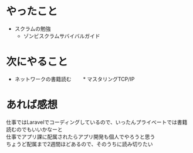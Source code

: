 # やったこと
* スクラムの勉強
  * ゾンビスクラムサバイバルガイド
# 次にやること
* ネットワークの書籍読む
　　* マスタリングTCP/IP
# あれば感想
仕事ではLaravelでコーディングしているので、いったんプライベートでは書籍読むのでもいいかなーと  
仕事でアプリ課に配属されたらアプリ開発も個人でやろうと思う  
ちょうど配属まで2週間ほどあるので、そのうちに読み切りたい
